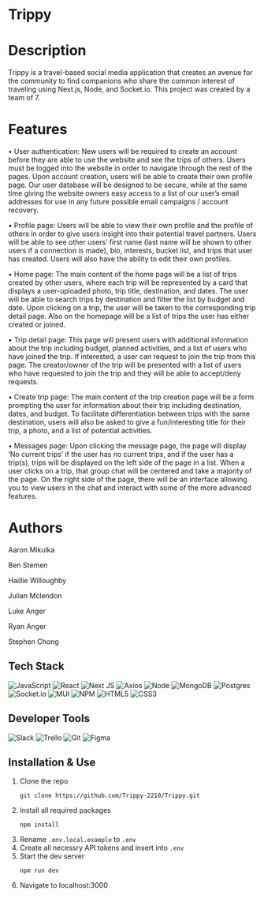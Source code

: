 # Trippy

# Description

Trippy is a travel-based social media application that creates an avenue for the community to find companions who share the common interest of traveling using Next.js, Node, and Socket.io. This project was created by a team of 7.

# Features
• User authentication: New users will be required to create an account before they are able to use the website and see the trips of others. Users must be logged into the website in order to navigate through the rest of the pages. Upon account creation, users will be able to create their own profile page. Our user database will be designed to be secure, while at the same time giving the website owners easy access to a list of our user’s email addresses for use in any future possible email campaigns / account recovery.

• Profile page: Users will be able to view their own profile and the profile of others in order to give users insight into their potential travel partners. Users will be able to see other users’ first name (last name will be shown to other users if a connection is made), bio, interests, bucket list, and trips that user has created. Users will also have the ability to edit their own profiles.

• Home page: The main content of the home page will be a list of trips created by other users, where each trip will be represented by a card that displays a user-uploaded photo, trip title, destination, and dates. The user will be able to search trips by destination and filter the list by budget and date. Upon clicking on a trip, the user will be taken  to the corresponding trip detail page. Also on the homepage will be a list of trips the user has either created or joined. 

• Trip detail page: This page will present users with additional information about the trip including budget, planned activities, and a list of users who have joined the trip. If interested, a user can request to join the trip from this page. The creator/owner of the trip will be presented with a list of users who have requested to join the trip and they will be able to accept/deny requests. 

• Create trip page: The main content of the trip creation page will be a form prompting the user for information about their trip including destination, dates, and budget. To facilitate differentiation between trips with the same destination, users will also be asked to give a fun/interesting title for their trip, a photo, and a list of potential activities.

• Messages page: Upon clicking the message page, the page will display ‘No current trips’ if the user has no current trips, and if the user has a trip(s), trips will be displayed on the left side of the page in a list. When a user clicks on a trip, that group chat will be centered and take a majority of the page. On the right side of the page, there will be an interface allowing you to view users in the chat and interact with some of the more advanced features.

# Authors
Aaron Mikulka

Ben Stemen

Haillie Willoughby

Julian Mclendon

Luke Anger

Ryan Anger

Stephen Chong


## Tech Stack
![JavaScript](https://img.shields.io/badge/JavaScript-F7DF1E?style=for-the-badge&logo=javascript&logoColor=black)
![React](https://img.shields.io/badge/-React-61DAFB?logo=react&logoColor=white&style=for-the-badge)
![Next JS](https://img.shields.io/badge/Next-black?style=for-the-badge&logo=next.js&logoColor=white)
![Axios](https://img.shields.io/badge/-Axios-671ddf?logo=axios&logoColor=black&style=for-the-badge)
![Node](https://img.shields.io/badge/-Node-9ACD32?logo=node.js&logoColor=white&style=for-the-badge)
![MongoDB](https://img.shields.io/badge/MongoDB-%234ea94b.svg?style=for-the-badge&logo=mongodb&logoColor=white)
![Postgres](https://img.shields.io/badge/postgres-%23316192.svg?style=for-the-badge&logo=postgresql&logoColor=white)
![Socket.io](https://img.shields.io/badge/Socket.io-black?style=for-the-badge&logo=socket.io&badgeColor=010101)
![MUI](https://img.shields.io/badge/MUI-%230081CB.svg?style=for-the-badge&logo=mui&logoColor=white)
![NPM](https://img.shields.io/badge/NPM-%23000000.svg?style=for-the-badge&logo=npm&logoColor=white)
![HTML5](https://img.shields.io/badge/html5-%23E34F26.svg?style=for-the-badge&logo=html5&logoColor=white)
![CSS3](https://img.shields.io/badge/css3-%231572B6.svg?style=for-the-badge&logo=css3&logoColor=white)


## Developer Tools
![Slack](https://img.shields.io/badge/Slack-4A154B?style=for-the-badge&logo=slack&logoColor=white)
![Trello](https://img.shields.io/badge/Trello-%23026AA7.svg?style=for-the-badge&logo=Trello&logoColor=white)
![Git](https://img.shields.io/badge/git-%23F05033.svg?style=for-the-badge&logo=git&logoColor=white)
![Figma](https://img.shields.io/badge/figma-%23F24E1E.svg?style=for-the-badge&logo=figma&logoColor=white)



## Installation & Use
1. Clone the repo
    ```
    git clone https://github.com/Trippy-2210/Trippy.git
    ```
2. Install all required packages
    ```
    npm install
    ```
3. Rename `.env.local.example` to `.env`
4. Create all necessry API tokens and insert into `.env`
5. Start the dev server
   ```
   npm run dev
   ```
6. Navigate to localhost:3000
